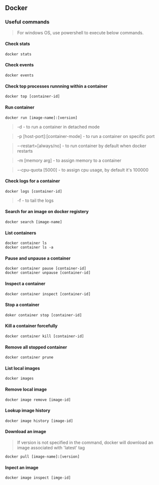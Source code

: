 ## Docker

### Useful commands

> For windows OS, use powershell to execute below commands.

#### Check stats
```
docker stats
```

#### Check events
```
docker events
```

#### Check top processes runnning within a container
```
docker top [container-id]
```

#### Run container
```
docker run [image-name]:[version]
```
> -d - to run a container in detached mode

> -p [host-port]:[container-mode] - to run a container on specific port

> --restart=[always/no] - to run container by default when docker restarts

> -m [memory arg] - to assign memory to a container

> --cpu-quota [5000] - to assign cpu usage, by default it's 100000

#### Check logs for a container
```
docker logs [container-id]
```
> -f - to tail the logs

#### Search for an image on docker registery
```
docker search [image-name]
```

#### List containers
```
docker container ls
docker container ls -a
```

#### Pause and unpause a container
```
docker container pause [container-id]
docker container unpause [container-id]
```

#### Inspect a container
```
docker container inspect [container-id]
```

#### Stop a container
```
doker container stop [container-id]
```

#### Kill a container forcefully
```
docker container kill [container-id]
```

#### Remove all stopped container
```
docker container prune
```

#### List local images
```
docker images
```

#### Remove local image
```
docker image remove [image-id]
```

#### Lookup image history
```
docker image history [image-id]
```

#### Download an image
> If version is not specified in the command, docker will download an image associated with 'latest' tag
```
docker pull [image-name]:[version]
```

#### Inpect an image
```
docker image inspect [imge-id]
```
